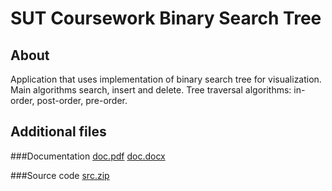 # SUT Coursework Binary Search Tree

## About
Application that uses implementation of binary search tree for visualization.
Main algorithms search, insert and delete. 
Tree traversal algorithms: in-order, post-order, pre-order.

## Additional files

###Documentation
[doc.pdf](https://github.com/AlexanderRain/sut-couresework-binary-search-tree/blob/master/kursova_pasd_2020_student_VilkhovykOO_knd-21%20(1).pdf)
[doc.docx](https://github.com/AlexanderRain/sut-couresework-binary-search-tree/blob/master/kursova_pasd_2020_student_VilkhovykOO_knd-21.docx)

###Source code
[src.zip](https://github.com/AlexanderRain/sut-couresework-binary-search-tree/blob/master/java_files_kursova_pasd_2020_VilkhovykOO_knd-21.zip)

